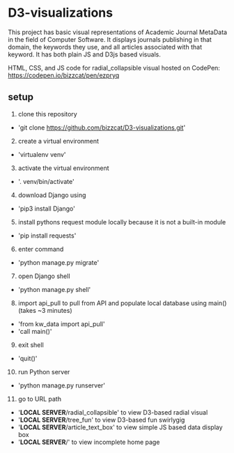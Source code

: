 # D3-visualizations
This project has basic visual representations of Academic Journal MetaData in the field of Computer Software. It displays journals publishing in that domain, the keywords they use, and all articles associated with that keyword. It has both plain JS and D3js based visuals.

HTML, CSS, and JS code for radial_collapsible visual hosted on CodePen: https://codepen.io/bizzcat/pen/ezpryq

## setup
1. clone this repository
  - 'git clone https://github.com/bizzcat/D3-visualizations.git'

2. create a virtual environment
  - 'virtualenv venv'

3. activate the virtual environment
  - '. venv/bin/activate'

4. download Django using
  - 'pip3 install Django'

5. install pythons request module locally because it is not a built-in module
  - 'pip install requests'

6. enter command
  - 'python manage.py migrate'

7. open Django shell
  - 'python manage.py shell'

8. import api_pull to pull from API and populate local database using main() (takes ~3 minutes)
  - 'from kw_data import api_pull'
  - 'call main()'

9. exit shell
  - 'quit()'

10. run Python server
  - 'python manage.py runserver'

11. go to URL path
  - '**LOCAL SERVER**/radial_collapsible' to view D3-based radial visual
  - '**LOCAL SERVER**/tree_fun' to view D3-based fun swirlygig
  - '**LOCAL SERVER**/article_text_box' to view simple JS based data display box
  - '**LOCAL SERVER**/' to view incomplete home page
